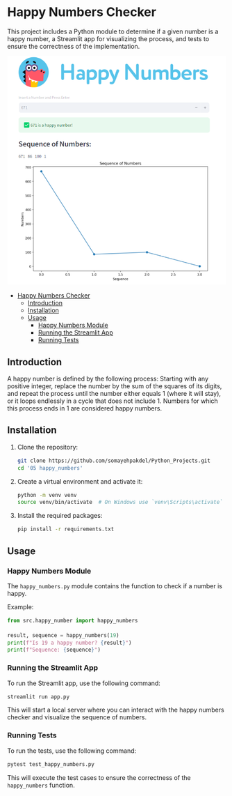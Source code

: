 # Happy Numbers Checker

This project includes a Python module to determine if a given number is a happy number, a Streamlit app for visualizing the process, and tests to ensure the correctness of the implementation.

<p align="center">
    <img src='./images/happy_numbers_dashboard.png' alt='happy_numbers'>
</p>

- [Happy Numbers Checker](#happy-numbers-checker)
  - [Introduction](#introduction)
  - [Installation](#installation)
  - [Usage](#usage)
    - [Happy Numbers Module](#happy-numbers-module)
    - [Running the Streamlit App](#running-the-streamlit-app)
    - [Running Tests](#running-tests)

## Introduction

A happy number is defined by the following process:
Starting with any positive integer, replace the number by the sum of the squares of its digits, and repeat the process until the number either equals 1 (where it will stay), or it loops endlessly in a cycle that does not include 1. Numbers for which this process ends in 1 are considered happy numbers.

## Installation

1. Clone the repository:
    ```bash
    git clone https://github.com/somayehpakdel/Python_Projects.git
    cd '05 happy_numbers'
    ```

2. Create a virtual environment and activate it:
    ```bash
    python -m venv venv
    source venv/bin/activate  # On Windows use `venv\Scripts\activate`
    ```

3. Install the required packages:
    ```bash
    pip install -r requirements.txt
    ```

## Usage

### Happy Numbers Module

The `happy_numbers.py` module contains the function to check if a number is happy.

Example:
```python
from src.happy_number import happy_numbers

result, sequence = happy_numbers(19)
print(f"Is 19 a happy number? {result}")
print(f"Sequence: {sequence}")
```

### Running the Streamlit App

To run the Streamlit app, use the following command:
```bash
streamlit run app.py
```

This will start a local server where you can interact with the happy numbers checker and visualize the sequence of numbers.

### Running Tests

To run the tests, use the following command:
```bash
pytest test_happy_numbers.py
```

This will execute the test cases to ensure the correctness of the `happy_numbers` function.
